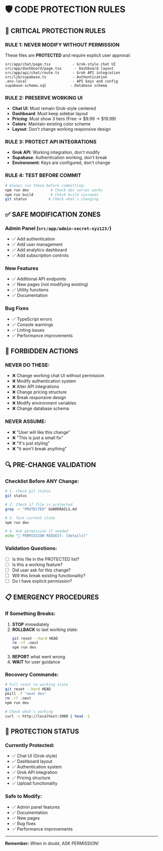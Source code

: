 # 🛡️ CODE PROTECTION RULES

## 🚨 CRITICAL PROTECTION RULES

### **RULE 1: NEVER MODIFY WITHOUT PERMISSION**
These files are **PROTECTED** and require explicit user approval:

```
src/app/chat/page.tsx          - Grok-style chat UI
src/app/dashboard/page.tsx      - Dashboard layout  
src/app/api/chat/route.ts      - Grok API integration
src/lib/supabase.ts            - Authentication
.env.local                     - API keys and config
supabase-schema.sql           - Database schema
```

### **RULE 2: PRESERVE WORKING UI**
- **Chat UI**: Must remain Grok-style centered
- **Dashboard**: Must keep sidebar layout
- **Pricing**: Must show 3 tiers (Free → $9.99 → $19.99)
- **Colors**: Maintain existing color scheme
- **Layout**: Don't change working responsive design

### **RULE 3: PROTECT API INTEGRATIONS**
- **Grok API**: Working integration, don't modify
- **Supabase**: Authentication working, don't break
- **Environment**: Keys are configured, don't change

### **RULE 4: TEST BEFORE COMMIT**
```bash
# Always run these before committing:
npm run dev          # Check dev server works
npm run build        # Check build succeeds
git status          # Check what's changing
```

## ✅ SAFE MODIFICATION ZONES

### **Admin Panel** (`src/app/admin-secret-xyz123/`)
- ✅ Add authentication
- ✅ Add user management
- ✅ Add analytics dashboard
- ✅ Add subscription controls

### **New Features**
- ✅ Additional API endpoints
- ✅ New pages (not modifying existing)
- ✅ Utility functions
- ✅ Documentation

### **Bug Fixes**
- ✅ TypeScript errors
- ✅ Console warnings
- ✅ Linting issues
- ✅ Performance improvements

## 🚫 FORBIDDEN ACTIONS

### **NEVER DO THESE:**
- ❌ Change working chat UI without permission
- ❌ Modify authentication system
- ❌ Alter API integrations
- ❌ Change pricing structure
- ❌ Break responsive design
- ❌ Modify environment variables
- ❌ Change database schema

### **NEVER ASSUME:**
- ❌ "User will like this change"
- ❌ "This is just a small fix"
- ❌ "It's just styling"
- ❌ "It won't break anything"

## 🔍 PRE-CHANGE VALIDATION

### **Checklist Before ANY Change:**
```bash
# 1. Check git status
git status

# 2. Check if file is protected
grep -r "PROTECTED" GUARDRAILS.md

# 3. Test current state
npm run dev

# 4. Ask permission if needed
echo "🚨 PERMISSION REQUEST: [details]"
```

### **Validation Questions:**
- [ ] Is this file in the PROTECTED list?
- [ ] Is this a working feature?
- [ ] Did user ask for this change?
- [ ] Will this break existing functionality?
- [ ] Do I have explicit permission?

## 📋 EMERGENCY PROCEDURES

### **If Something Breaks:**
1. **STOP** immediately
2. **ROLLBACK** to last working state:
   ```bash
   git reset --hard HEAD
   rm -rf .next
   npm run dev
   ```
3. **REPORT** what went wrong
4. **WAIT** for user guidance

### **Recovery Commands:**
```bash
# Full reset to working state
git reset --hard HEAD
pkill -f "next dev"
rm -rf .next
npm run dev

# Check what's working
curl -s http://localhost:3000 | head -1
```

## 🎯 PROTECTION STATUS

### **Currently Protected:**
- ✅ Chat UI (Grok-style)
- ✅ Dashboard layout
- ✅ Authentication system
- ✅ Grok API integration
- ✅ Pricing structure
- ✅ Upload functionality

### **Safe to Modify:**
- ✅ Admin panel features
- ✅ Documentation
- ✅ New pages
- ✅ Bug fixes
- ✅ Performance improvements

---

**Remember:** When in doubt, ASK PERMISSION!
